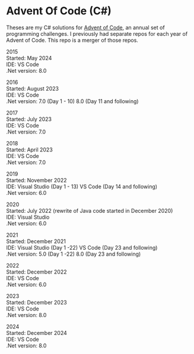 # Advent Of Code (C#)

Theses are my C# solutions for [Advent of Code](https://adventofcode.com/), an annual set of programming challenges. I previously had separate repos for each year of Advent of Code. This repo is a merger of those repos.

2015  
Started: May 2024  
IDE: VS Code  
.Net version: 8.0  

2016  
Started: August 2023  
IDE: VS Code  
.Net version: 7.0 (Day 1 - 10) 8.0 (Day 11 and following)

2017  
Started: July 2023  
IDE: VS Code  
.Net version: 7.0  

2018  
Started: April 2023  
IDE: VS Code  
.Net version: 7.0  

2019  
Started: November 2022  
IDE: Visual Studio (Day 1 - 13) VS Code (Day 14 and following)  
.Net version: 6.0  

2020  
Started: July 2022 (rewrite of Java code started in December 2020)  
IDE: Visual Studio  
.Net version: 6.0  

2021  
Started: December 2021  
IDE: Visual Studio (Day 1 -22) VS Code (Day 23 and following)  
.Net version: 5.0 (Day 1 -22) 8.0 (Day 23 and following)  

2022  
Started: December 2022  
IDE: VS Code  
.Net version: 6.0  

2023  
Started: December 2023  
IDE: VS Code  
.Net version: 8.0  

2024  
Started: December 2024  
IDE: VS Code  
.Net version: 8.0  

